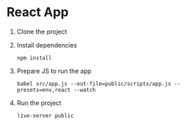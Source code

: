 # React App
1. Clone the project

2. Install dependencies
   ```
   npm install
   ```
   
3. Prepare JS to run the app
   ```
   babel src/app.js --out-file=public/scripts/app.js --presets=env,react --watch
   ```    
  
4. Run the project
   ```
   live-server public
   ```
